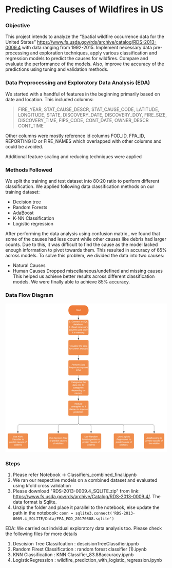 # Predicting Causes of Wildfires in US

### Objective 
This project intends to analyze the “Spatial wildfire occurrence data for the United States” https://www.fs.usda.gov/rds/archive/catalog/RDS-2013-0009.4 with data ranging from 1992-2015. Implement necessary data pre-processing and exploration techniques, apply various classification and regression models to predict the causes for wildfires. Compare and evaluate the performance of the models. Also, improve the accuracy of the predictions using tuning and validation methods.


### Data Preprocessing and Exploratory Data Analysis (EDA)

We started with a handful of features in the beginning primarily based on date and location. 
This included columns:
> FIRE_YEAR, STAT_CAUSE_DESCR, STAT_CAUSE_CODE, LATITUDE, LONGITUDE,
> STATE, DISCOVERY_DATE, DISCOVERY_DOY, FIRE_SIZE, DISCOVERY_TIME, FIPS_CODE,  CONT_DATE,  OWNER_DESCR CONT_TIME

Other columns were mostly reference id columns FOD_ID, FPA_ID, REPORTING ID or FIRE_NAMES which overlapped with other columns and could be avoided.

Additional feature scaling and reducing techniques were applied

### Methods Followed

We split the training and test dataset into 80:20 ratio to perform different classification.
We applied following data classification methods on our training dataset:
* Decision tree
* Random Forests
* AdaBoost
* K-NN Classification
* Logistic regression

After performing the data analysis using confusion matrix , we found that some of the causes had less count while other causes like debris had larger counts. Due to this, it was difficult to find the cause as the model lacked enough information to pivot towards them.
This resulted in accuracy of 65% across models.
To solve this problem, we divided the data into two causes:
* Natural Causes
* Human Causes
Dropped miscellaneous/undefined and missing causes
This helped us achieve better results across different classification models.
We were finally able to achieve 85% accuracy.

### Data Flow Diagram

![classification_modelling](/classification_modelling.png)


### Steps
1) Please refer Notebook -> Classifiers_combined_final.ipynb
2) We ran our respective models on a combined dataset and evaluated using kfold cross validation
3) Please download "RDS-2013-0009.4_SQLITE.zip" from link: https://www.fs.usda.gov/rds/archive/Catalog/RDS-2013-0009.4/. The data format is Sqlite.
4) Unzip the folder and place it parallel to the notebook, else update the path in the notebook:
      ``` conn = sqlite3.connect('RDS-2013-0009.4_SQLITE/Data/FPA_FOD_20170508.sqlite') ```
      
EDA:
We carried out indvidual exploratory data analysis too. Please check the following files for more details
1) Descision Tree Classifcation : descisionTreeClassifier.ipynb
2) Random Firest Classification : random forest classifier (1).ipynb
3) KNN Classification : KNN Classifier_83.88accuracy.ipynb
4) LogisticRegression : wildfire_prediction_with_logistic_regression.ipynb
